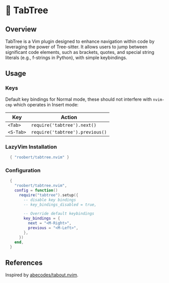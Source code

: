 # 🌲 TabTree

## Overview

TabTree is a Vim plugin designed to enhance navigation within code by leveraging the power of Tree-sitter. It allows users to jump between significant code elements, such as brackets, quotes, and special string literals (e.g., f-strings in Python), with simple keybindings.

## Usage

### Keys

Default key bindings for Normal mode, these should not interfere with `nvim-cmp` which
operates in Insert mode:

| Key       | Action                          |
| --------- | ------------------------------- |
| `<Tab>`   | `require('tabtree').next()`     |
| `<S-Tab>` | `require('tabtree').previous()` |

### LazyVim Installation

```lua
  { "roobert/tabtree.nvim" }
```

### Configuration

```lua
  {
    "roobert/tabtree.nvim",
    config = function()
      require("tabtree").setup({
        -- disable key bindings
        -- key_bindings_disabled = true,

        -- Override default keybindings
        key_bindings = {
          next = "<M-Right>",
          previous = "<M-Left>",
        },
      })
    end,
  }
```

## References

Inspired by [abecodes/tabout.nvim](https://github.com/abecodes/tabout.nvim).
